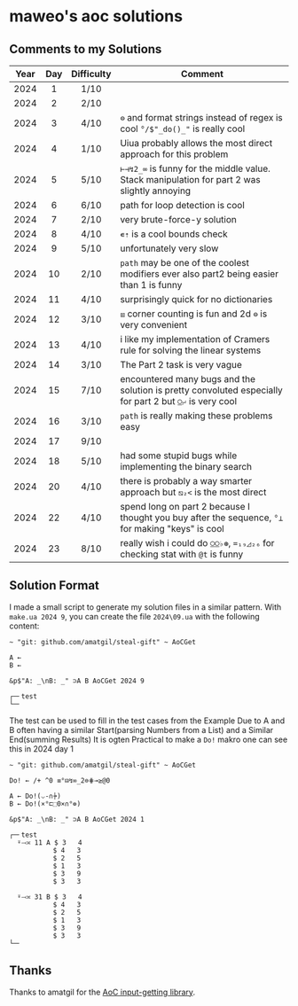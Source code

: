 # maweo's aoc solutions

## Comments to my Solutions

| Year | Day | Difficulty | Comment                                                                                                 |
| :--: | :-: | :--------: | ------------------------------------------------------------------------------------------------------- |
| 2024 |  1  |    1/10    |                                                                                                         |
| 2024 |  2  |    2/10    |                                                                                                         |
| 2024 |  3  |    4/10    | `⊜` and format strings instead of regex is cool `°/$"_do()_"` is really cool                            |
| 2024 |  4  |    1/10    | Uiua probably allows the most direct approach for this problem                                          |
| 2024 |  5  |    5/10    | `⊢⊣↯2_∞` is funny for the middle value. Stack manipulation for part 2 was slightly annoying             |
| 2024 |  6  |    6/10    | path for loop detection is cool                                                                         |
| 2024 |  7  |    2/10    | very brute-force-y solution                                                                             |
| 2024 |  8  |    4/10    | `∊⇡` is a cool bounds check                                                                             |
| 2024 |  9  |    5/10    | unfortunately very slow                                                                                 |
| 2024 | 10  |    2/10    | `path` may be one of the coolest modifiers ever also part2 being easier than 1 is funny                 |
| 2024 | 11  |    4/10    | surprisingly quick for no dictionaries                                                                  |
| 2024 | 12  |    3/10    | `⧈` corner counting is fun and 2d `⊜` is very convenient                                                |
| 2024 | 13  |    4/10    | i like my implementation of Cramers rule for solving the linear systems                                 |
| 2024 | 14  |    3/10    | The Part 2 task is very vague                                                                           |
| 2024 | 15  |    7/10    | encountered many bugs and the solution is pretty convoluted especially for part 2 but `⍜⨬` is very cool |
| 2024 | 16  |    3/10    | `path` is really making these problems easy                                                             |
| 2024 | 17  |    9/10    |                                                                                                         |
| 2024 | 18  |    5/10    | had some stupid bugs while implementing the binary search                                               |
| 2024 | 20  |    4/10    | there is probably a way smarter approach but `⧅₂<` is the most direct                                   |
| 2024 | 22  |    4/10    | spend long on part 2 because I thought you buy after the sequence, `°⊥` for making "keys" is cool       |
| 2024 | 23  |    8/10    | really wish i could do `⍜⍜♭⊛`, `=₁₉◿₂₆` for checking stat with `@t` is funny                            |

## Solution Format

I made a small script to generate my solution files in a similar pattern. With `make.ua 2024 9`, you can create the file `2024\09.ua` with the following content:

```uiua
~ "git: github.com/amatgil/steal-gift" ~ AoCGet

A ←
B ←

&p$"A: _\nB: _" ⊃A B AoCGet 2024 9

┌─╴test
└─╴
```

The test can be used to fill in the test cases from the Example Due to A and B often having a similar Start(parsing Numbers from a List) and a Similar End(summing Results) It is ogten Practical to make a `Do!` makro one can see this in 2024 day 1

```uiua
~ "git: github.com/amatgil/steal-gift" ~ AoCGet

Do! ← /+ ^0 ≡°⊟↯∞_2⊜⋕⊸≥@0

A ← Do!(⌵-∩⍆)
B ← Do!(×°⊏⬚0×∩°⊚)

&p$"A: _\nB: _" ⊃A B AoCGet 2024 1

┌─╴test
  ⍤⤙≍ 11 A $ 3   4
           $ 4   3
           $ 2   5
           $ 1   3
           $ 3   9
           $ 3   3

  ⍤⤙≍ 31 B $ 3   4
           $ 4   3
           $ 2   5
           $ 1   3
           $ 3   9
           $ 3   3
└─╴
```

## Thanks

Thanks to amatgil for the [AoC input-getting library](https://github.com/amatgil/steal-gift).
